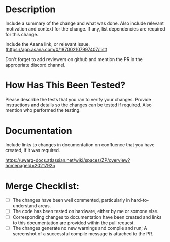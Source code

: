 # Description

Include a summary of the change and what was done. Also include relevant motivation and context for the change. If any, list dependencies are required for this change.

Include the Asana link, or relevant issue. (https://app.asana.com/0/187002107997407/list)

Don't forget to add reviewers on github and mention the PR in the appropriate discord channel.

# How Has This Been Tested?

Please describe the tests that you ran to verify your changes. Provide instructions and details so the changes can be tested if required. Also mention who performed the testing.

# Documentation

Include links to changes in documentation on confluence that you have created, if it was required.

https://uwarg-docs.atlassian.net/wiki/spaces/ZP/overview?homepageId=20217925

# Merge Checklist:

- [ ] The changes have been well commented, particularly in hard-to-understand areas.
- [ ] The code has been tested on hardware, either by me or somone else.
- [ ] Corresponding changes to documentation have been created and links to this documentation are provided within the pull request.
- [ ] The changes generate no new warnings and compile and run; A screenshot of a successful compile message is attached to the PR.
